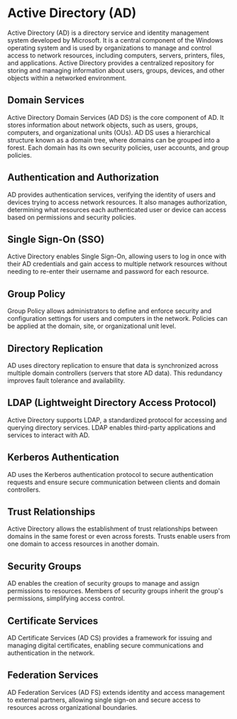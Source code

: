 # Active Directory (AD)
Active Directory (AD) is a directory service and identity management system developed by Microsoft. It is a central component of the Windows operating system and is used by organizations to manage and control access to network resources, including computers, servers, printers, files, and applications. Active Directory provides a centralized repository for storing and managing information about users, groups, devices, and other objects within a networked environment.

## Domain Services
Active Directory Domain Services (AD DS) is the core component of AD. It stores information about network objects, such as users, groups, computers, and organizational units (OUs). AD DS uses a hierarchical structure known as a domain tree, where domains can be grouped into a forest. Each domain has its own security policies, user accounts, and group policies.
## Authentication and Authorization
AD provides authentication services, verifying the identity of users and devices trying to access network resources. It also manages authorization, determining what resources each authenticated user or device can access based on permissions and security policies.
## Single Sign-On (SSO)
Active Directory enables Single Sign-On, allowing users to log in once with their AD credentials and gain access to multiple network resources without needing to re-enter their username and password for each resource.
## Group Policy
Group Policy allows administrators to define and enforce security and configuration settings for users and computers in the network. Policies can be applied at the domain, site, or organizational unit level.
## Directory Replication
AD uses directory replication to ensure that data is synchronized across multiple domain controllers (servers that store AD data). This redundancy improves fault tolerance and availability.
## LDAP (Lightweight Directory Access Protocol)
Active Directory supports LDAP, a standardized protocol for accessing and querying directory services. LDAP enables third-party applications and services to interact with AD.
## Kerberos Authentication
AD uses the Kerberos authentication protocol to secure authentication requests and ensure secure communication between clients and domain controllers.
## Trust Relationships
Active Directory allows the establishment of trust relationships between domains in the same forest or even across forests. Trusts enable users from one domain to access resources in another domain.
## Security Groups
AD enables the creation of security groups to manage and assign permissions to resources. Members of security groups inherit the group's permissions, simplifying access control.
## Certificate Services
AD Certificate Services (AD CS) provides a framework for issuing and managing digital certificates, enabling secure communications and authentication in the network.
## Federation Services
AD Federation Services (AD FS) extends identity and access management to external partners, allowing single sign-on and secure access to resources across organizational boundaries.
